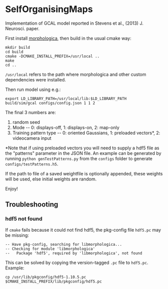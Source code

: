 # SelfOrganisingMaps

Implementation of GCAL model reported in Stevens et al., (2013) J. Neurosci. paper.

First install [morphologica](https://github.com/ABRG-Models/morphologica), then build in the usual cmake way:

```shell
mkdir build
cd build
cmake -DCMAKE_INSTALL_PREFIX=/usr/local ..
make
cd ..
```

`/usr/local` refers to the path where morphologica and other custom dependencies were installed.

Then run model using e.g.:

```shell
export LD_LIBRARY_PATH=/usr/local/lib:$LD_LIBRARY_PATH
build/sim/gcal configs/config.json 1 1 2
```

The final 3 numbers are:
1. random seed
2. Mode -- 0: displays-off, 1: displays-on, 2: map-only
3. Training pattern type -- 0: oriented Gaussians, 1: preloaded vectors*, 2: videocamera input

*Note that if using preloaded vectors you will need to supply a hdf5 file as the "patterns" parameter in the JSON file. An example can be generated by running `python genTestPatterns.py` from the `configs` folder to generate `configs/testPatterns.h5`.

If the path to file of a saved weightfile is optionally appended, these weights will be used, else initial weights are random.

Enjoy!

## Troubleshooting
### hdf5 not found
If `cmake` fails because it could not find hdf5, the pkg-config file `hdf5.pc` may be missing:

```
-- Have pkg-config, searching for libmorphologica...
-- Checking for module 'libmorphologica'
--   Package 'hdf5', required by 'libmorphologica', not found
```

This can be solved by copying the version-tagged `.pc` file to `hdf5.pc`. Example:

```shell
cp /usr/lib/pkgconfig/hdf5-1.10.5.pc $CMAKE_INSTALL_PREFIX/lib/pkgconfig/hdf5.pc
```

